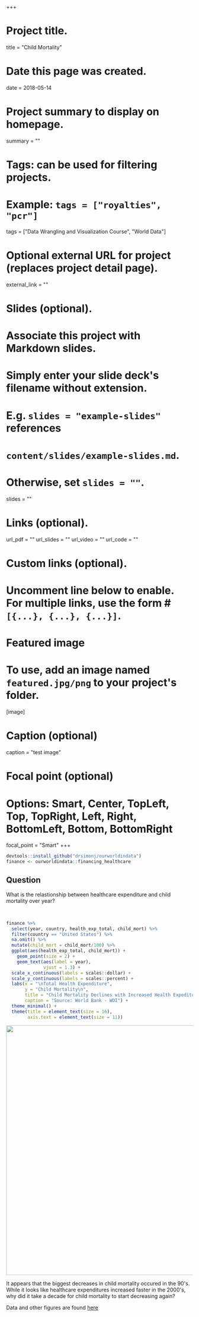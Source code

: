 +++
# Project title.
title = "Child Mortality"

# Date this page was created.
date = 2018-05-14

# Project summary to display on homepage.
summary = ""

# Tags: can be used for filtering projects.
# Example: `tags = ["royalties", "pcr"]`
tags = ["Data Wrangling and Visualization Course", "World Data"]

# Optional external URL for project (replaces project detail page).
external_link = ""

# Slides (optional).
#   Associate this project with Markdown slides.
#   Simply enter your slide deck's filename without extension.
#   E.g. `slides = "example-slides"` references 
#   `content/slides/example-slides.md`.
#   Otherwise, set `slides = ""`.
slides = ""

# Links (optional).
url_pdf = ""
url_slides = ""
url_video = ""
url_code = ""

# Custom links (optional).
#   Uncomment line below to enable. For multiple links, use the form #`[{...}, {...}, {...}]`.


# Featured image
# To use, add an image named `featured.jpg/png` to your project's folder. 
[image]
  # Caption (optional)
  caption = "test image"
  
  # Focal point (optional)
  # Options: Smart, Center, TopLeft, Top, TopRight, Left, Right, BottomLeft, Bottom, BottomRight
  focal_point = "Smart"
+++

```r
devtools::install_github("drsimonj/ourworldindata")
finance <- ourworldindata::financing_healthcare
```

## Question

What is the relastionship between healthcare expenditure and child mortality over year? 


<br>



```r
finance %>% 
  select(year, country, health_exp_total, child_mort) %>% 
  filter(country == "United States") %>% 
  na.omit() %>% 
  mutate(child_mort = child_mort/100) %>% 
  ggplot(aes(health_exp_total, child_mort)) +
    geom_point(size = 2) +
    geom_text(aes(label = year),
              vjust = 1.3) +
  scale_x_continuous(labels = scales::dollar) +
  scale_y_continuous(labels = scales::percent) +
  labs(x = "\nTotal Health Expenditure",
       y = "Child Mortality\n",
       title = "Child Mortality Declines with Increased Health Expediture in the U.S.",
       caption = "Source: World Bank - WDI") +
  theme_minimal() +
  theme(title = element_text(size = 16),
        axis.text = element_text(size = 11))
```

<img src="/project/world_data_investigation_child_mortality/task_07_files/figure-html/unnamed-chunk-2-1.png" width="672" />


It appears that the biggest decreases in child mortality occured in the 90's. While it looks like healthcare expenditures increased faster in the 2000's, why did it take a decade for child mortality to start decreasing again?

Data and other figures are found [here](https://ourworldindata.org/financing-healthcare)

<br>
<br>
